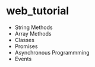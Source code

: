# web_tutorial
- String Methods
- Array Methods
- Classes
- Promises
- Asynchronous Programmming
- Events
